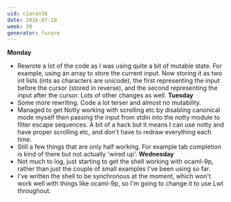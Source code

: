```yaml
---
uid: ciaran16
date: 2016-07-18
week: 30
generator: furore
---
```


**Monday**
- Rewrote a lot of the code as I was using quite a bit of mutable state. For example, using an array to store the current input. Now storing it as two int lists (ints as characters are unicode), the first representing the input before the cursor (stored in reverse), and the second representing the input after the cursor. Lots of other changes as well.
**Tuesday**
- Some more rewriting. Code a lot terser and almost no mutability.
- Managed to get Notty working with scrolling etc by disabling canonical mode myself then passing the input from stdin into the notty module to filter escape sequences. A bit of a hack but it means I can use notty and have proper scrolling etc, and don't have to redraw everything each time.
- Still a few things that are only half working. For example tab completion is kind of there but not actually 'wired up'.
**Wednesday**
- Not much to log, just starting to get the shell working with ocaml-9p, rather than just the couple of small examples I've been using so far.
- I've written the shell to be synchronous at the moment, which won't work well with things like ocaml-9p, so I'm going to change it to use Lwt throughout.


